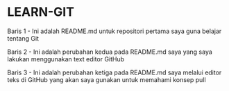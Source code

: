 # LEARN-GIT
Baris 1 - Ini adalah README.md untuk repositori pertama saya guna belajar tentang Git

Baris 2 - Ini adalah perubahan kedua pada README.md saya yang saya lakukan menggunakan text editor GitHub

Baris 3 - Ini adalah perubahan ketiga pada README.md saya melalui editor teks di GitHub yang akan saya gunakan untuk memahami konsep pull
